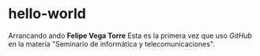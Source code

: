 # hello-world
Arrancando ando
**Felipe Vega Torre**
Esta es la primera vez que uso *GitHub* en la materia "Seminario de informática y telecomunicaciones".
